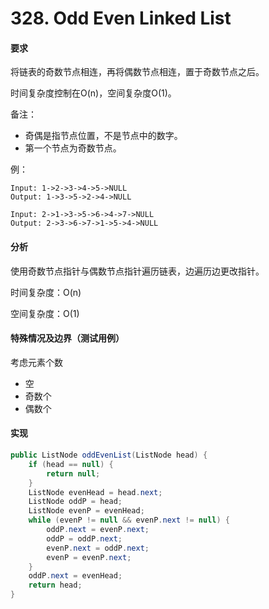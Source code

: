 # 328. Odd Even Linked List

#### 要求

将链表的奇数节点相连，再将偶数节点相连，置于奇数节点之后。

时间复杂度控制在O(n)，空间复杂度O(1)。

备注：
- 奇偶是指节点位置，不是节点中的数字。
- 第一个节点为奇数节点。

例：
```
Input: 1->2->3->4->5->NULL
Output: 1->3->5->2->4->NULL

Input: 2->1->3->5->6->4->7->NULL
Output: 2->3->6->7->1->5->4->NULL
```
#### 分析
使用奇数节点指针与偶数节点指针遍历链表，边遍历边更改指针。

时间复杂度：O(n) 

空间复杂度：O(1)

#### 特殊情况及边界（测试用例）
考虑元素个数

- 空
- 奇数个
- 偶数个

#### 实现

```java
public ListNode oddEvenList(ListNode head) {
    if (head == null) {
        return null;
    }
    ListNode evenHead = head.next;
    ListNode oddP = head;
    ListNode evenP = evenHead;
    while (evenP != null && evenP.next != null) {
        oddP.next = evenP.next;
        oddP = oddP.next;
        evenP.next = oddP.next;
        evenP = evenP.next;
    }
    oddP.next = evenHead;
    return head;
}
```
